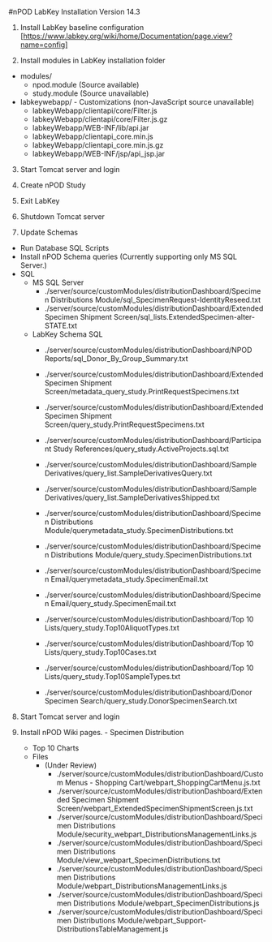 #nPOD LabKey Installation Version 14.3

	
1.  Install LabKey baseline configuration
    [https://www.labkey.org/wiki/home/Documentation/page.view?name=config]
  
2.  Install modules in LabKey installation folder
  - modules/ 
    - npod.module  (Source available)
    - study.module  (Source unavailable)
  - labkeywebapp/ - Customizations (non-JavaScript source unavailable)  
    - labkeyWebapp/clientapi/core/Filter.js
    - labkeyWebapp/clientapi/core/Filter.js.gz
    - labkeyWebapp/WEB-INF/lib/api.jar
    - labkeyWebapp/clientapi_core.min.js
    - labkeyWebapp/clientapi_core.min.js.gz
    - labkeyWebapp/WEB-INF/jsp/api_jsp.jar

3. Start Tomcat server and login

4. Create nPOD Study

5. Exit LabKey 

6. Shutdown Tomcat server

7. Update Schemas
  - Run Database SQL Scripts
  - Install nPOD Schema queries
    (Currently supporting only MS SQL Server.)
  - SQL
    - MS SQL Server
        - ./server/source/customModules/distributionDashboard/Specimen Distributions Module/sql_SpecimenRequest-IdentityReseed.txt
        - ./server/source/customModules/distributionDashboard/Extended Specimen Shipment Screen/sql_lists.ExtendedSpecimen-alter-STATE.txt
    - LabKey Schema SQL
        - ./server/source/customModules/distributionDashboard/NPOD Reports/sql_Donor_By_Group_Summary.txt

        - ./server/source/customModules/distributionDashboard/Extended Specimen Shipment Screen/metadata_query_study.PrintRequestSpecimens.txt
        - ./server/source/customModules/distributionDashboard/Extended Specimen Shipment Screen/query_study.PrintRequestSpecimens.txt

        - ./server/source/customModules/distributionDashboard/Participant Study References/query_study.ActiveProjects.sql.txt

        - ./server/source/customModules/distributionDashboard/Sample Derivatives/query_list.SampleDerivativesQuery.txt
        - ./server/source/customModules/distributionDashboard/Sample Derivatives/query_list.SampleDerivativesShipped.txt

        - ./server/source/customModules/distributionDashboard/Specimen Distributions Module/querymetadata_study.SpecimenDistributions.txt
        - ./server/source/customModules/distributionDashboard/Specimen Distributions Module/query_study.SpecimenDistributions.txt

        - ./server/source/customModules/distributionDashboard/Specimen Email/querymetadata_study.SpecimenEmail.txt
        - ./server/source/customModules/distributionDashboard/Specimen Email/query_study.SpecimenEmail.txt

        - ./server/source/customModules/distributionDashboard/Top 10 Lists/query_study.Top10AliquotTypes.txt
        - ./server/source/customModules/distributionDashboard/Top 10 Lists/query_study.Top10Cases.txt
        - ./server/source/customModules/distributionDashboard/Top 10 Lists/query_study.Top10SampleTypes.txt        

        - ./server/source/customModules/distributionDashboard/Donor Specimen Search/query_study.DonorSpecimenSearch.txt

8. Start Tomcat server and login

9. Install nPOD Wiki pages.
        - Specimen Distribution
	- Top 10 Charts
	- Files
        - (Under Review)
          - ./server/source/customModules/distributionDashboard/Custom Menus - Shopping Cart/webpart_ShoppingCartMenu.js.txt
          - ./server/source/customModules/distributionDashboard/Extended Specimen Shipment Screen/webpart_ExtendedSpecimenShipmentScreen.js.txt
          - ./server/source/customModules/distributionDashboard/Specimen Distributions Module/security_webpart_DistributionsManagementLinks.js
          - ./server/source/customModules/distributionDashboard/Specimen Distributions Module/view_webpart_SpecimenDistributions.txt
          - ./server/source/customModules/distributionDashboard/Specimen Distributions Module/webpart_DistributionsManagementLinks.js
          - ./server/source/customModules/distributionDashboard/Specimen Distributions Module/webpart_SpecimenDistributions.js
          - ./server/source/customModules/distributionDashboard/Specimen Distributions Module/webpart_Support-DistributionsTableManagement.js
